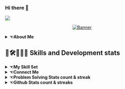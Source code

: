 ### Hi there 👋 

<!--
**NithinU2802/NithinU2802** is a ✨ _special_ ✨ repository because its `README.md` (this file) appears on your GitHub profile.

Here are some ideas to get you started:

- 🔭 I’m currently working on ...
- 🌱 I’m currently learning ...
- 👯 I’m looking to collaborate on ...
- 🤔 I’m looking for help with ...
- 💬 Ask me about ...
- 📫 How to reach me: ...
- 😄 Pronouns: ...
- ⚡ Fun fact: ...
-->
![](https://komarev.com/ghpvc/?username=NithinU2802&&style=flat-square)  


<!-- <div align="center">
</div>   -->
  
<!--   ![](https://github.com/NithinU2802/Programmer.gif) -->
<!-- <p align="center">
![Programmer](https://github.com/NithinU2802/NithinU2802/assets/106614289/64d7c682-37d0-49c0-bb63-c20bfc22f5aa)
</p> -->


<a href="https://github.com/user-attachments/assets/af6cf6de-3b25-4d95-be29-509bb4da5f89">
  <p align="center">
  <img src="https://github.com/user-attachments/assets/af6cf6de-3b25-4d95-be29-509bb4da5f89" alt="Banner" />
  </p>
</a>

<details>
  <summary><b>☜About Me</b></summary>
  
  ## 👋Hello, I'm Nithin U!
  <p  align="center">
  🕴I am a passionate and driven programmer 🛠 with a strong desire to solve problems and embrace new challenges🔍. I thrive on the excitement of learning and continuously expanding my skills in various technologies used for project implementations. I am currently seeking a job role that will ignite my passion for software engineering and provide me with opportunities to contribute my skills and creativity to meaningful projects. I am eager to embark⚡ on a new journey where I can make a positive impact and further advance my career in the field of software engineering ⛏.
     </p>  
<!--   <a href="https://git.io/typing-svg"><img src="https://readme-typing-svg.demolab.com?font=IBM+Plex+ Mono&weight=500&pause=100&color=F73578&center=true&multiline=true&repeat=false&width=1000&height=100&lines=-+🔭+Computer+Science+and+Engineering+ Student;-+⚡+Fun+ fact:+Each+and+every+line+of+code+has+a+value+when+it+is+created+instead+using+same+technique....  " alt="Bio" /></a> -->

- 🌱 Computer Science and Engineering Graduate.
- ⚡ Fun fact: Each and every line of code has an inherent value when it is created, rather than using the same technique repeatedly. The value lies not only in the functionality it provides but also in the insights and innovations it brings to the table.....💬
- 😇 Thought: Packages provide a way to encapsulate and modularize code, making it easier to manage and maintain.
- 💬 Motto: Eat Code Sleep Repeat🔁.

<h4 align="center">
💪Belief: "👨‍💻 Creating packages is indeed beneficial for developers as it promotes code reusability, collaboration, and efficiency⚡"
</h4>

</details>
  

## 💼🛠️👨🏻‍💻 Skills and Development stats 


<details>
<summary><b>☜My Skill Set</b></summary>

## My Skill and Tools Stats  
<table align="center" ><tr><td valign="top" width="33%">



### Frontend  
<div align="center">  
<a href="https://www.w3schools.com/css/" target="_blank"><img style="margin: 10px" src="https://profilinator.rishav.dev/skills-assets/css3-original-wordmark.svg" alt="CSS3" height="50" /></a>  
<a href="https://en.wikipedia.org/wiki/HTML5" target="_blank"><img style="margin: 10px" src="https://profilinator.rishav.dev/skills-assets/html5-original-wordmark.svg" alt="HTML5" height="50" /></a>  
<a href="https://www.cprogramming.com/" target="_blank"><img style="margin: 10px" src="https://profilinator.rishav.dev/skills-assets/c-original.svg" alt="C" height="50" /></a>  
<a href="https://laravel.com/" target="_blank"><img style="margin: 10px" src="https://profilinator.rishav.dev/skills-assets/javascript-original.svg" alt="Javascript" height="50" /></a>  
</div>

</td><td valign="top" width="33%">



### Backend  
<div align="center">  
<a href="https://www.python.org/" target="_blank"><img style="margin: 10px" src="https://profilinator.rishav.dev/skills-assets/python-original.svg" alt="Python" height="50" /></a>  
<a href="https://www.java.com/" target="_blank"><img style="margin: 10px" src="https://profilinator.rishav.dev/skills-assets/java-original-wordmark.svg" alt="Java" height="50" /></a>  
<a href="https://www.javascript.com/" target="_blank"><img style="margin: 10px" src="https://profilinator.rishav.dev/skills-assets/laravel-plain-wordmark.svg" alt="Laravel" height="50" /></a>  
<a href="https://www.apachefriends.org/" target="_blank"><img style="margin: 10px" src="https://profilinator.rishav.dev/skills-assets/xampp.png" alt="XAMPP" height="50" /></a>  
</div>

</td><td valign="top" width="33%">



### IOT and Others  
<div align="center">  
<a href="https://www.arduino.cc/" target="_blank"><img style="margin: 10px" src="https://profilinator.rishav.dev/skills-assets/arduino.png" alt="Arduino" height="50" /></a>  
<a href="https://firebase.google.com/" target="_blank"><img style="margin: 10px" src="https://profilinator.rishav.dev/skills-assets/firebase.png" alt="Firebase" height="50" /></a>  
</div>

</td></tr></table>  

<br/>  

</details>


<details>
<summary><b>☜Connect Me</b></summary>

## Connect me
<div align="center">
  <a href="mailto:nithinu2810@gmail.com" target="_blank">
  <img src="https://img.shields.io/badge/Gmail-D14836?style=for-the-badge&logo=gmail&logoColor=white" alt=github style="margin-bottom: 5px;" />
</a>
<a href="https://leetcode.com/nithinu2810/"> <img src="https://img.shields.io/badge/leetcode-999999?style=for-the-badge&logo=leetcode&logoColor=black">
<a href="https://twitter.com/Nithin_2810"> <img src="https://img.shields.io/badge/Twitter-1DA1F2?style=for-the-badge&logo=twitter&logoColor=white">
<a href="https://auth.geeksforgeeks.org/user/nithinu2810" target="_blank"><img src="https://img.shields.io/badge/GeeksforGeeks-298D46?style=for-the-badge&logo=geeksforgeeks&logoColor=white" alt=stackoverflow style="margin-bottom: 5px;">
<a href="https://www.linkedin.com/in/nithin-u-0309ab248/" target="_blank"><img src=https://img.shields.io/badge/linkedin-%231E77B5.svg?&style=for-the-badge&logo=linkedin&logoColor=white alt=linkedin style="margin-bottom: 5px;" />
</a>
<a href="https://www.instagram.com/nithin_2802/" target="_blank"><img src=https://img.shields.io/badge/instagram-%23000000.svg?&style=for-the-badge&logo=instagram&logoColor=white alt=instagram style="margin-bottom: 5px;" />
</a> 
</div>  
<br/>  

</details>

<details>
<summary><b>☜Problem Solving Stats count & streak</b></summary>

  ## Problem Solving Stats count & streak
<div align="center" >
 <img width="40%" src="https://geeks-for-geeks-stats-api-napiyo.vercel.app/?userName=nithinu2810">
 <img src="https://leetcard.jacoblin.cool/nithinu2810"/>
</div>
</details>

<!-- ## Problem Solving Stats count & streak
<div align="center" >
 <img width="40%" src="https://geeks-for-geeks-stats-api-napiyo.vercel.app/?userName=nithinu2810">
 <img src="https://leetcard.jacoblin.cool/nithinu2810"/>
</div>

## Github Stats count & streaks
<div align="center" >
 <img width="40%" src="https://github-readme-stats.vercel.app/api?username=NithinU2802&theme=tokyonight">
 <img src="https://github-readme-stats.vercel.app/api/top-langs/?username=NithinU2802&layout=compact&theme=tokyonight"/>
</div> 
<div align="center">
 <img src="https://streak-stats.demolab.com/?user=NithinU2802&theme=dark">
</div> -->

<details>
<summary><b>☜Github Stats count & streaks</b></summary>

  ## Github Stats count & streaks
<div align="center" >
 <img width="40%" src="https://github-readme-stats.vercel.app/api?username=NithinU2802&theme=tokyonight">
 <img src="https://github-readme-stats.vercel.app/api/top-langs/?username=NithinU2802&layout=compact&theme=tokyonight"/>
</div> 
<div align="center">
 <img src="https://streak-stats.demolab.com/?user=NithinU2802&theme=dark">
</div>
</details>
